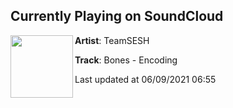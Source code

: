 ## Currently Playing on SoundCloud

[<img align="left" width="100" src="https://i1.sndcdn.com/artworks-000462111318-0h7c8s-t500x500.jpg">](https://soundcloud.com/teamsesh/bones-encoding)

**Artist**: TeamSESH 

**Track**: Bones - Encoding

Last updated at 06/09/2021 06:55

